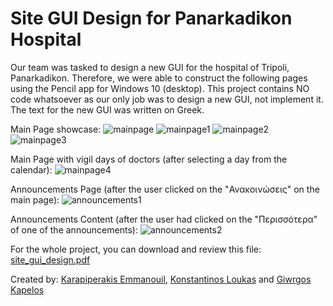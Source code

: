 # Site GUI Design for Panarkadikon Hospital

Our team was tasked to design a new GUI for the hospital of Tripoli, Panarkadikon. Therefore, we were able to construct the following pages
using the Pencil app for Windows 10 (desktop). This project contains NO code whatsoever as our only job was to design a new GUI, not implement it.
The text for the new GUI was written on Greek.

Main Page showcase:
![mainpage](https://user-images.githubusercontent.com/105225491/175776421-dfcdc8d6-54e8-423b-8b39-dcbd72f4a6b5.png)
![mainpage1](https://user-images.githubusercontent.com/105225491/175776424-13b4d1fe-ac96-4dff-9353-cb6ff6382ce6.png)
![mainpage2](https://user-images.githubusercontent.com/105225491/175776438-3c730791-0f07-427a-b4f5-f5890664d184.png)
![mainpage3](https://user-images.githubusercontent.com/105225491/175776444-a714c430-3cc1-49ac-882b-e41ee8b9cdc9.png)

Main Page with vigil days of doctors (after selecting a day from the calendar):
![mainpage4](https://user-images.githubusercontent.com/105225491/175776464-7ed1a6fb-0e94-4605-8f6f-b2874c8a3c80.png)

Announcements Page (after the user clicked on the "Ανακοινώσεις" on the main page):
![announcements1](https://user-images.githubusercontent.com/105225491/175776482-d8bf1a5a-eadc-44b8-893c-069fce5eca40.png)

Announcements Content (after the user had clicked on the "Περισσότερα" of one of the announcements):
![announcements2](https://user-images.githubusercontent.com/105225491/175776519-1c3ba202-5455-4892-bac5-0ce51aba8ed7.png)


For the whole project, you can download and review this file:
[site_gui_design.pdf](https://github.com/KostasLoukas/Site_GUI_Design/files/8984873/site_gui_design.pdf)


Created by: [Karapiperakis Emmanouil](https://github.com/MKarapiperakis), [Konstantinos Loukas](https://github.com/KostasLoukas) and [Giwrgos Kapelos](https://github.com/GiwrgosKapelos)
